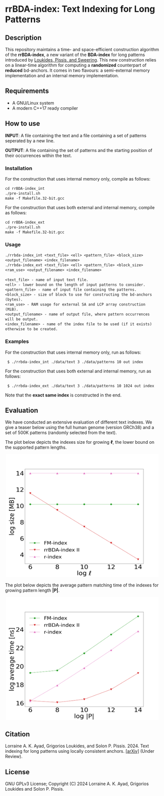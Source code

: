 rrBDA-index: Text Indexing for Long Patterns
===

Description
-----------
This repository maintains a time- and space-efficient construction algorithm of the <b>rrBDA-index</b>, a new variant of the <b>BDA-index</b> for long patterns introduced by [Loukides, Pissis, and Sweering](https://doi.org/10.1109/TKDE.2022.3231780).
This new construction relies on a linear-time algorithm for computing a <b>randomized</b> counterpart of <b>reduced</b> bd-anchors. 
It comes in two flavours: a semi-external memory implementation and an internal memory implementation.

Requirements
-----------
* A GNU/Linux system
* A modern C++17 ready compiler 

How to use
----------
<b>INPUT</b>: A file containing the text and a file containing a set of patterns seperated by a new line.

<b>OUTPUT</b>: A file containing the set of patterns and the starting position of their occurrences within the text.

### Installation

For the construction that uses internal memory only, compile as follows:
```
cd rrBDA-index_int
./pre-install.sh
make -f Makefile.32-bit.gcc
```

For the construction that uses both external and internal memory, compile as follows:
```
cd rrBDA-index_ext
./pre-install.sh
make -f Makefile.32-bit.gcc
```

### Usage

```
./rrbda-index_int <text_file> <ell> <pattern_file> <block_size> <output_filename> <index_filename>
./rrbda-index_ext <text_file> <ell> <pattern_file> <block_size> <ram_use> <output_filename> <index_filename>

<text_file> - name of input text file.
<ell> - lower bound on the length of input patterns to consider. 
<pattern_file> - name of input file containing the patterns.
<block_size> - size of block to use for constructing the bd-anchors (bytes).
<ram_use> - RAM usage for external SA and LCP array construction (MiB).
<output_filename> - name of output file, where pattern occurrences will be output.
<index_filename> - name of the index file to be used (if it exists) otherwise to be created.
```

### Examples

For the construction that uses internal memory only, run as follows:
```
 $ ./rrbda-index_int ./data/text 3 ./data/patterns 10 out index
```

For the construction that uses both external and internal memory, run as follows:
```
 $ ./rrbda-index_ext ./data/text 3 ./data/patterns 10 1024 out index
```
Note that the <b>exact same index</b> is constructed in the end.

Evaluation
-----------
We have conducted an extensive evaluation of different text indexes. We give a teaser below using the full human genome (version GRCh38) and a set of 500K patterns (randomly selected from the text).

The plot below depicts the indexes size for growing <b>ℓ</b>, the lower bound on the supported pattern lengths.
  <p align="center">
    <img src="https://github.com/lorrainea/rrBDA-index/blob/main/.images/hg38_size.png" alt="size" width=500 height=400>
  </p>

The plot below depicts the average pattern matching time of the indexes for growing pattern length <b>|P|</b>.
  <p align="center">
    <img src="https://github.com/lorrainea/rrBDA-index/blob/main/.images/hg38_pattern.png" alt="query_time" width=500 height=400>
  </p>

Citation
--------

Lorraine A. K. Ayad, Grigorios Loukides, and Solon P. Pissis. 2024. Text indexing for long patterns using locally consistent anchors. [[arXiv]](https://arxiv.org/abs/2407.11819) (Under Review).

License
--------

GNU GPLv3 License; Copyright (C) 2024 Lorraine A. K. Ayad, Grigorios Loukides and Solon P. Pissis.
